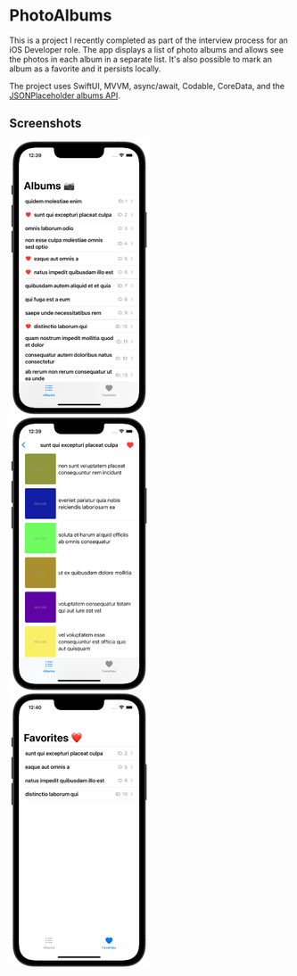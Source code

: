 # PhotoAlbums

This is a project I recently completed as part of the interview process for an iOS Developer role. The app displays a list of photo albums and allows see the photos in each album in a separate list. It's also possible to mark an album as a favorite and it persists locally.

The project uses SwiftUI, MVVM, async/await, Codable, CoreData, and the [JSONPlaceholder albums API](https://jsonplaceholder.typicode.com).

## Screenshots

<img src="screenshots/screen01.png" alt="Photo Albums app screenshot 1" width="250">&nbsp;&nbsp;&nbsp;&nbsp;
<img src="screenshots/screen02.png" alt="Photo Albums app screenshot 2" width="250">&nbsp;&nbsp;&nbsp;&nbsp;
<img src="screenshots/screen03.png" alt="Photo Albums app screenshot 3" width="250">

